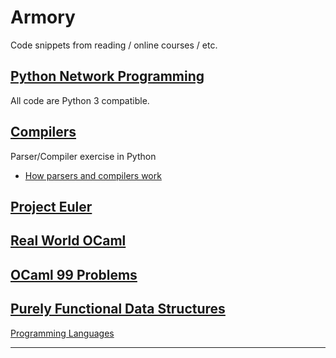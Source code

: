 Armory
=====

Code snippets from reading / online courses / etc.

[Python Network Programming](http://www.amazon.com/Foundations-Python-Network-Programming-Goerzen/dp/1590593715)
-----
All code are Python 3 compatible. 

[Compilers](http://www.amazon.com/Compilers-Principles-Techniques-Tools-Edition/dp/0321486811/ref=sr_1_1?ie=UTF8&qid=1372101428&sr=8-1&keywords=compilers+principles+techniques+and+tools)
-----
Parser/Compiler exercise in Python

* [How parsers and compilers work](http://parsingintro.sourceforge.net)

[Project Euler](http://projecteuler.net)
-----

[Real World OCaml](http://realworldocaml.org/beta1/en/html/)
-----

[OCaml 99 Problems](http://ocaml.org/tutorials/99problems.html)
-----

[Purely Functional Data Structures](http://www.amazon.com/Purely-Functional-Structures-Chris-Okasaki/dp/0521663504)
-----

[Programming Languages](http://courses.cs.washington.edu/courses/cse341/13sp/#all)

-----
